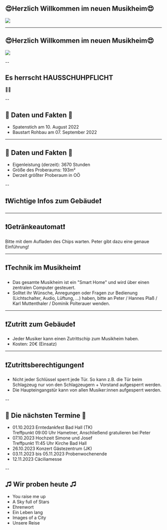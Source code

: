 ## 😍Herzlich Willkommen im neuen Musikheim😍

![](https://mvhilbern.at/images/headers/Gesamtfoto-2-Kopie.jpg)

---
## 😍Herzlich Willkommen im neuen Musikheim😍  

![](https://mvhilbern.at/images/slider/Jugendkapelle%202022.jpg)

--

## Es herrscht HAUSSCHUHPFLICHT 
👟👟

--

## 🏡 Daten und Fakten 🏡

* Spatenstich am 10. August 2022
* Baustart Rohbau am 07. September 2022

---

## 🏡 Daten und Fakten 🏡

* Eigenleistung (derzeit): 3670 Stunden
* Größe des Proberaums: 193m²
* Derzeit größter Proberaum in OÖ

--

## ❗Wichtige Infos zum Gebäude❗

---

## ❗Getränkeautomat❗

Bitte mit dem Aufladen des Chips warten. Peter gibt dazu eine genaue Einführung!

---

## ❗Technik im Musikheim❗
* Das gesamte Musikheim ist ein "Smart Home" und wird über einen zentralen Computer gesteuert.
* Solltet ihr Wünsche, Anregungen oder Fragen zur Bedienung (Lichtschalter, Audio, Lüftung, ...) haben, bitte an Peter / Hannes Plaß / Karl Muttenthaler / Dominik Polterauer wenden.

---

## ❗Zutritt zum Gebäude❗

* Jeder Musiker kann einen Zutrittschip zum Musikheim haben.
* Kosten: 20€ (Einsatz)

---

## ❗Zutrittsberechtigungen❗

* Nicht jeder Schlüssel sperrt jede Tür. So kann z.B. die Tür beim Schlagzeug nur von den Schlagzeugern + Vorstand aufgesperrt werden.
* Die Haupteingangstür kann von allen Musiker:innen aufgesperrt werden.

--

## 📆 Die nächsten Termine 📆

* 01.10.2023 Erntedankfest Bad Hall (TK)  
Treffpunkt 09:00 Uhr Hametner, Anschließend gratulieren bei Peter
* 07.10.2023 Hochzeit Simone und Josef  
Treffpunkt 11:45 Uhr Kirche Bad Hall
* 26.10.2023 Konzert Gästezentrum (JK)  
* 03.11.2023 bis 05.11.2023 Probenwochenende  
* 12.11.2023 Cäciliamesse  

--

## ♫ Wir proben heute ♫

* You raise me up
* A Sky full of Stars
* Ehrenwort
* Ein Leben lang
* Images of a City
* Unsere Reise
